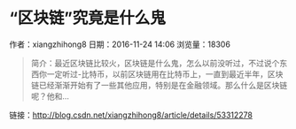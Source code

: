 # “区块链”究竟是什么鬼
作者：xiangzhihong8
日期：2016-11-24 14:06
浏览量：18306
> 简介：最近区块链比较火，区块链是什么鬼，怎么以前没听过，不过说个东西你一定听过-比特币，以前区块链用在比特币上，一直到最近半年，区块链已经渐渐开始有了一些其他应用，特别是在金融领域。那么什么是区块链呢？他和...

 链接：http://blog.csdn.net/xiangzhihong8/article/details/53312278
